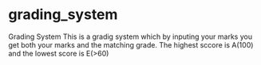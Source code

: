 # grading_system
Grading System
This is a gradig system which by inputing your marks you get both your marks and the matching grade. 
The highest sccore is A(100) and the lowest score is E(>60)
